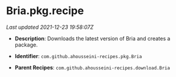 # Bria.pkg.recipe

_Last updated 2021-12-23 19:58:07Z_

- **Description**: Downloads the latest version of Bria and creates a package.

- **Identifier**: `com.github.ahousseini-recipes.pkg.Bria`

- **Parent Recipes**: `com.github.ahousseini-recipes.download.Bria`